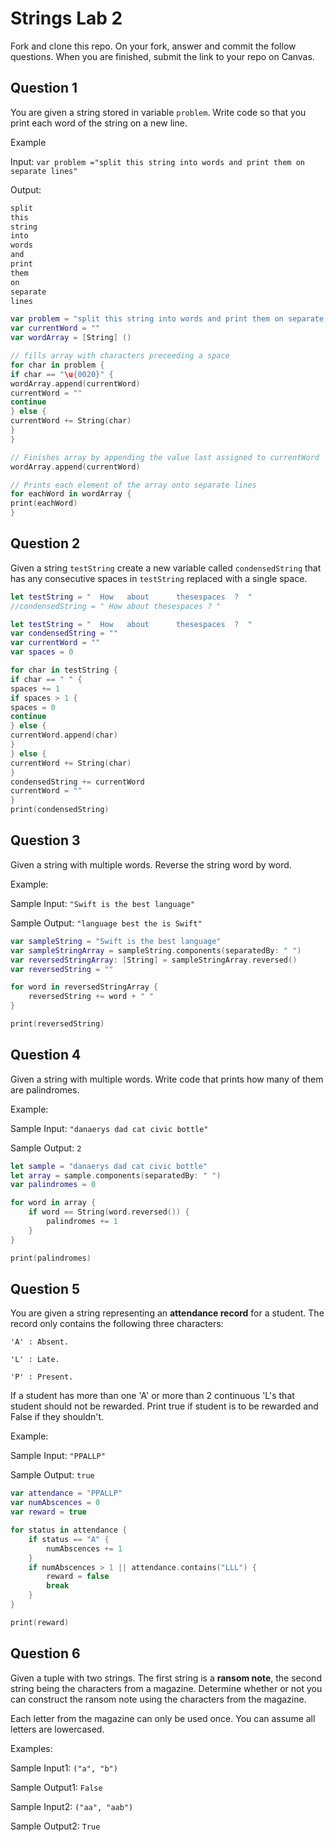 # Strings Lab 2

Fork and clone this repo. On your fork, answer and commit the follow questions. When you are finished, submit the link to your repo on Canvas.

## Question 1

You are given a string stored in variable `problem`. Write code so that you print each word of the string on a new line.

Example

Input:
`var problem ="split this string into words and print them on separate lines"`

Output:
```swift
split
this
string
into
words
and
print
them
on
separate
lines
```

```swift
var problem = "split this string into words and print them on separate lines"
var currentWord = ""
var wordArray = [String] ()

// fills array with characters preceeding a space
for char in problem {
if char == "\u{0020}" {
wordArray.append(currentWord)
currentWord = ""
continue
} else {
currentWord += String(char)
}
}

// Finishes array by appending the value last assigned to currentWord
wordArray.append(currentWord)

// Prints each element of the array onto separate lines
for eachWord in wordArray {
print(eachWord)
}
```


## Question 2

Given a string `testString` create a new variable called `condensedString` that has any consecutive spaces in `testString` replaced with a single space.

```swift
let testString = "  How   about      thesespaces  ?  "
//condensedString = " How about thesespaces ? "
```
```swift
let testString = "  How   about      thesespaces  ?  "
var condensedString = ""
var currentWord = ""
var spaces = 0

for char in testString {
if char == " " {
spaces += 1
if spaces > 1 {
spaces = 0
continue
} else {
currentWord.append(char)
}
} else {
currentWord += String(char)
}
condensedString += currentWord
currentWord = ""
}
print(condensedString)
```

## Question 3

Given a string with multiple words. Reverse the string word by word.

Example:

Sample Input: `"Swift is the best language"`

Sample Output: `"language best the is Swift"`

```swift
var sampleString = "Swift is the best language"
var sampleStringArray = sampleString.components(separatedBy: " ")
var reversedStringArray: [String] = sampleStringArray.reversed()
var reversedString = ""

for word in reversedStringArray {
    reversedString += word + " "
}

print(reversedString)
```

## Question 4

Given a string with multiple words. Write code that prints how many of them are palindromes.

Example:

Sample Input: `"danaerys dad cat civic bottle"`

Sample Output: `2`

```swift
let sample = "danaerys dad cat civic bottle"
let array = sample.components(separatedBy: " ")
var palindromes = 0

for word in array {
    if word == String(word.reversed()) {
        palindromes += 1
    }
}

print(palindromes)
```



## Question 5

You are given a string representing an **attendance record** for a student. The record only contains the following three characters:

`'A' : Absent.`

`'L' : Late.`

`'P' : Present.`

If a student has more than one 'A' or more than 2 continuous 'L's that student should not be rewarded. Print true if student is to be rewarded and False if they shouldn't.

Example:

Sample Input: `"PPALLP"`

Sample Output: `true`

```swift
var attendance = "PPALLP"
var numAbscences = 0
var reward = true

for status in attendance {
    if status == "A" {
        numAbscences += 1
    }
    if numAbscences > 1 || attendance.contains("LLL") {
        reward = false
        break
    }
}

print(reward)
```

## Question 6

Given a tuple with two strings. The first string is a **ransom note**, the second string being the characters from a magazine. Determine whether or not you can construct the ransom note using the characters from the magazine.

Each letter from the magazine can only be used once. You can assume all letters are lowercased.

Examples:

Sample Input1: `("a", "b")`

Sample Output1: `False`

Sample Input2: `("aa", "aab")`

Sample Output2: `True`
